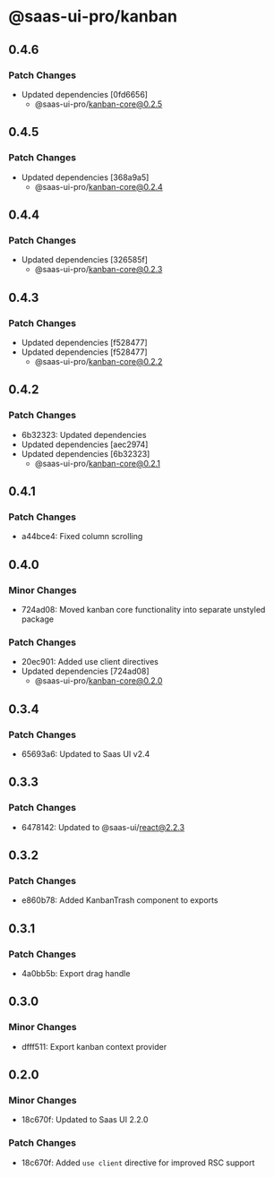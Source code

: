 # @saas-ui-pro/kanban

## 0.4.6

### Patch Changes

- Updated dependencies [0fd6656]
  - @saas-ui-pro/kanban-core@0.2.5

## 0.4.5

### Patch Changes

- Updated dependencies [368a9a5]
  - @saas-ui-pro/kanban-core@0.2.4

## 0.4.4

### Patch Changes

- Updated dependencies [326585f]
  - @saas-ui-pro/kanban-core@0.2.3

## 0.4.3

### Patch Changes

- Updated dependencies [f528477]
- Updated dependencies [f528477]
  - @saas-ui-pro/kanban-core@0.2.2

## 0.4.2

### Patch Changes

- 6b32323: Updated dependencies
- Updated dependencies [aec2974]
- Updated dependencies [6b32323]
  - @saas-ui-pro/kanban-core@0.2.1

## 0.4.1

### Patch Changes

- a44bce4: Fixed column scrolling

## 0.4.0

### Minor Changes

- 724ad08: Moved kanban core functionality into separate unstyled package

### Patch Changes

- 20ec901: Added use client directives
- Updated dependencies [724ad08]
  - @saas-ui-pro/kanban-core@0.2.0

## 0.3.4

### Patch Changes

- 65693a6: Updated to Saas UI v2.4

## 0.3.3

### Patch Changes

- 6478142: Updated to @saas-ui/react@2.2.3

## 0.3.2

### Patch Changes

- e860b78: Added KanbanTrash component to exports

## 0.3.1

### Patch Changes

- 4a0bb5b: Export drag handle

## 0.3.0

### Minor Changes

- dfff511: Export kanban context provider

## 0.2.0

### Minor Changes

- 18c670f: Updated to Saas UI 2.2.0

### Patch Changes

- 18c670f: Added `use client` directive for improved RSC support
